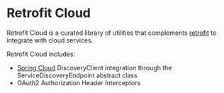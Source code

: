 # Retrofit Cloud

Retrofit Cloud is a curated library of utilities that complements [retrofit] to integrate with cloud services.

Retrofit Cloud includes:
- [Spring Cloud] DiscoveryClient integration through the ServiceDiscoveryEndpoint abstract class
- OAuth2 Authorization Header Interceptors

[retrofit]: http://square.github.io/retrofit/
[Spring Cloud]: http://projects.spring.io/spring-cloud/
